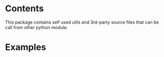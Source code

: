 # Contents

This package contains self used utils and 3rd-party source files that can be call from other python module.

# Examples




